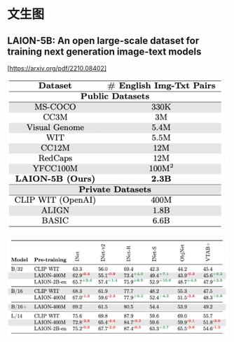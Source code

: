 # 文生图

## LAION-5B: An open large-scale dataset for training next generation image-text models

[https://arxiv.org/pdf/2210.08402]

<img src="../images/image-20240907152454923.png" alt="image-20240907152454923" style="zoom:50%;" />

![image-20240907163016787](../images/image-20240907163016787.png)
